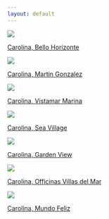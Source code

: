 ```yaml
---
layout: default
---
```


<div class="preview-panel">
	<a href="/Edweb/2015/10/07/Carolina,-Bello-Horizonte/">
		<img class="preview-images" src="/Edweb/Propiedades/venta/Bello-Horizonte-Carolina/bh3.jpg">
		<p>Carolina, Bello Horizonte</p>
	</a>
</div>
<div class="preview-panel">
	<a href="/Edweb/2015/10/08/Carolina,-Martin-Gonzalez/">
		<img class="preview-images" src="/Edweb/Propiedades/venta/Bo. Martin Gonzalez- Carolina/IMG_0691.JPG">
		<p>Carolina, Martin Gonzalez</p>
	</a>
</div>
<div class="preview-panel">
	<a href="/Edweb/2015/10/30/vistamar-marina/">
		<img class="preview-images" src="/Edweb/Propiedades/venta/Carolina, Vistamar Marina/NRG10.JPG">
		<p>Carolina, Vistamar Marina</p>
	</a>
</div>
<div class="preview-panel">
	<a href="/Edweb/2015/11/02/Cape-Sea-Village-Carolina/">
		<img class="preview-images" src="/Edweb/Propiedades/venta/Isla Verde, Cape Sea Village/NRG18.jpg">
		<p>Carolina, Sea Village </p>
	</a>
</div>
<div class="preview-panel">
	<a href="/Edweb/2015/11/06/Garden-View-Carolina/">
		<img class="preview-images" src="/Edweb/Propiedades/venta/Carolina, Garden View/1.jpg">
		<p>Carolina, Garden View</p>
	</a>
</div>
<div class="preview-panel">
	<a href="/Edweb/2015/11/07/Villas-del-mar-carolina/">
		<img class="preview-images" src="/Edweb/Propiedades/venta/Oficina Isla Verde Villas del Mar/ea 1-15 (11).jpg">
		<p>Carolina, Officinas Villas del Mar</p>
	</a>
</div>
<div class="preview-panel">
	<a href="/Edweb/2015/11/10/Mundo-feliz-Carolina/">
		<img class="preview-images" src="/Edweb/Propiedades/venta/Carolina Isla Verde, Mundo Feliz/7.JPG">
		<p>Carolina, Mundo Feliz</p>
	</a>
</div>
